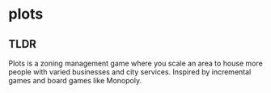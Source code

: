 # plots
 
## TLDR
Plots is a zoning management game where you scale an area to house more people with varied businesses and city services. Inspired by incremental games and board games like Monopoly.  
